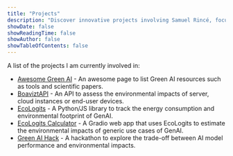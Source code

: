 ```yaml
---
title: "Projects"
description: "Discover innovative projects involving Samuel Rincé, focusing on green AI and sustainable IT. Explore resources, tools, APIs, and libraries like EcoLogits or BoaviztAPI, designed to assess and mitigate the environmental impact of AI and IT solutions."
showDate: false
showReadingTime: false
showAuthor: false
showTableOfContents: false
---
```


A list of the projects I am currently involved in:

* [Awesome Green AI](https://github.com/samuelrince/awesome-green-ai) - An awesome page to list Green AI resources such as tools and scientific papers.
* [BoaviztAPI](https://github.com/Boavizta/boaviztapi) - An API to assess the environmental impacts of server, cloud instances or end-user devices.
* [EcoLogits](https://github.com/genai-impact/ecologits) - A Python/JS library to track the energy consumption and environmental footprint of GenAI.
* [EcoLogits Calculator](https://huggingface.co/spaces/genai-impact/ecologits-calculator) - A Gradio web app that uses EcoLogits to estimate the environmental impacts of generic use cases of GenAI.
* [Green AI Hack](https://greenaihack.org/) - A hackathon to explore the trade-off between AI model performance and environmental impacts.
